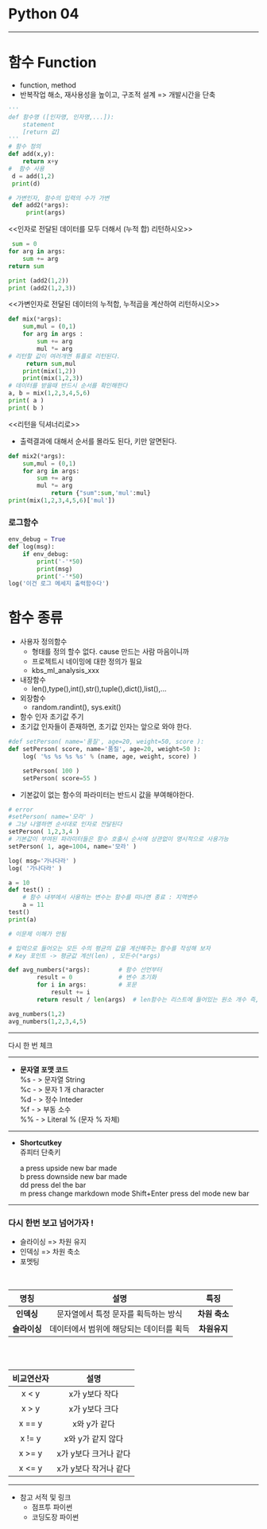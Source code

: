
# Python 04
<hr>

# 함수 Function
 - function, method
 - 반복작업 해소, 재사용성을 높이고, 구조적 설계 => 개발시간을 단축 
  
```py
'''
def 함수명 ([인자명, 인자명,...]):
    statement
    [return 값]
'''
# 함수 정의
def add(x,y):
    return x+y
#  함수 사용 
 d = add(1,2)
 print(d)

# 가변인자, 함수의 입력의 수가 가변
 def add2(*args):
     print(args)
```

<<인자로 전달된 데이터를 모두 더해서 (누적 합) 리턴하시오>>

```py
 sum = 0 
for arg in args:
    sum += arg
return sum

print (add2(1,2))
print (add2(1,2,3))
```

<<가변인자로 전달된 데이터의 누적합, 누적곱을 계산하여 리턴하시오>>

```py
def mix(*args):
    sum,mul = (0,1)
    for arg in args :
        sum += arg
        mul *= arg
# 리턴할 값이 여러개면 튜플로 리턴된다.
     return sum,mul
    print(mix(1,2))
    print(mix(1,2,3))
# 데이터를 받을때 반드시 순서를 확인해한다 
a, b = mix(1,2,3,4,5,6)
print( a )
print( b )
```

<<리턴을 딕셔너리로>>
+ 출력결과에 대해서 순서를 몰라도 된다, 키만 알면된다.
```py
def mix2(*args):
    sum,mul = (0,1)
    for arg in args:
        sum += arg
        mul *= arg
            return {"sum":sum,'mul':mul}
print(mix(1,2,3,4,5,6)['mul'])
```


### 로그함수 
```py
env_debug = True
def log(msg):
    if env_debug:
        print('-'*50)
        print(msg)
        print('-'*50)
log('이건 로그 메세지 출력함수다')
```

# 함수 종류
+ 사용자 정의함수 
   - 형태를 정의 할수 없다. cause 만드는 사람 마음이니까 
   - 프로젝트시 네이밍에 대한 정의가 필요
   - kbs_ml_analysis_xxx 
+ 내장함수 
   - len(),type(),int(),str(),tuple(),dict(),list(),...
+ 외장함수 
   - random.randint(), sys.exit()
+ 함수 인자 초기값 주기 
+ 초기값 인자들이 존재하면, 초기값 인자는 앞으로 와야 한다.
  
```py
#def setPerson( name='품질', age=20, weight=50, score ):
def setPerson( score, name='품질', age=20, weight=50 ):
    log( '%s %s %s %s' % (name, age, weight, score) )

    setPerson( 100 )
    setPerson( score=55 )
```

+ 기본값이 없는 함수의 파라미터는 반드시 값을 부여해야한다.
  
```py
# error
#setPerson( name='모라' )
# 그냥 나열하면 순서대로 인자로 전달된다
setPerson( 1,2,3,4 )
# 기본값이 부여된 파라미터들은 함수 호출시 순서에 상관없이 명시적으로 사용가능
setPerson( 1, age=1004, name='모라' )

log( msg='가나다라' )
log( '가나다라' )
```

```py
a = 10 
def test() :
    # 함수 내부에서 사용하는 변수는 함수를 떠나면 종료 : 지역변수 
    a = 11
test()
print(a)

# 이문제 이해가 안됨 
```

```py
# 입력으로 들어오는 모든 수의 평균의 값을 계산해주는 함수를 작성해 보자 
# Key 포인트 -> 평균값 계산(len) , 모든수(*args) 

def avg_numbers(*args):        # 함수 선언부터
        result = 0             # 변수 초기화 
        for i in args:         # 포문 
            result += i 
        return result / len(args)  # len함수는 리스트에 들어있는 원소 개수 즉, 리스트의 크기를 알려준다.

avg_numbers(1,2)
avg_numbers(1,2,3,4,5)
```
<hr>
다시 한 번 체크 
<hr>

+ **문자열 포맷 코드**    
    %s  - > 문자열 String    
    %c  - > 문자 1 개 character   
    %d  - > 정수  Inteder   
    %f  - > 부동 소수  
    %%  - > Literal % (문자 % 자체)  
<hr>

+ **Shortcutkey** <br>
    쥬피터 단축키     

    a press upside new bar made  
    b press downside new bar made   
    dd press del the bar  
    m  press change markdown mode
    Shift+Enter  press del mode new bar 
<hr>

### 다시 한번 보고 넘어가자 !     
   - 슬라이싱  => 차원 유지 
   - 인덱싱    => 차원 축소
   - 포멧팅
  
<br>

| 명칭 | 설명 | 특징 |  
|:---:|:---:|:---:|
| __인덱싱__   | 문자열에서 특정 문자를 획득하는 방식    | __차원 축소__ |
| __슬라이싱__ | 데이터에서 범위에 해당되는 데이터를 획득 | __차원유지__  |  

<br>
<br>

| 비교연산자 | 설명 |
|:---:|:---:|
| x < y	| x가 y보다 작다 |
| x > y | x가 y보다 크다 |
| x == y | x와 y가 같다 |
| x != y | x와 y가 같지 않다 |
| x >= y | x가 y보다 크거나 같다 |
| x <= y | x가 y보다 작거나 같다 |

<hr>

* 참고 서적 및 링크 <br>
  - 점프투 파이썬 
  - 코딩도장 파이썬 